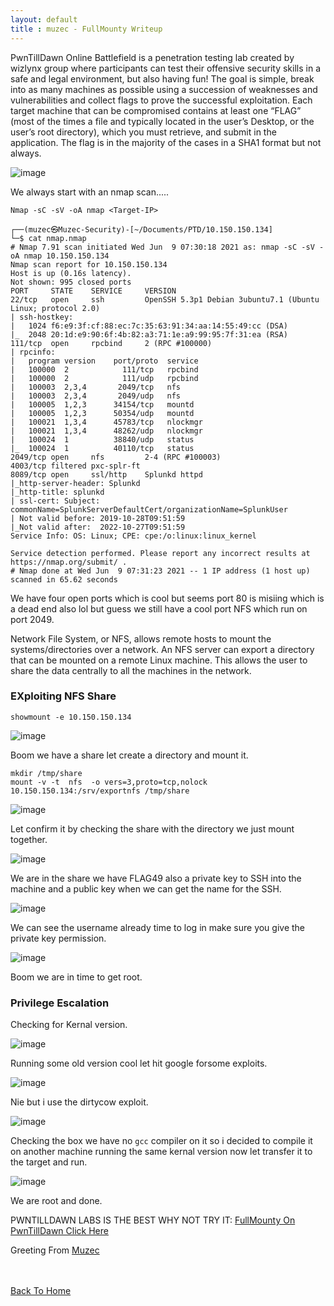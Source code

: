 ```yaml
---
layout: default
title : muzec - FullMounty Writeup
---
```



PwnTillDawn Online Battlefield is a penetration testing lab created by wizlynx group where participants can test their offensive security skills in a safe and legal environment, but also having fun! The goal is simple, break into as many machines as possible using a succession of weaknesses and vulnerabilities and collect flags to prove the successful exploitation. Each target machine that can be compromised contains at least one “FLAG” (most of the times a file and typically located in the user’s Desktop, or the user’s root directory), which you must retrieve, and submit in the application. The flag is in the majority of the cases in a SHA1 format but not always. 

![image](https://user-images.githubusercontent.com/69868171/121382660-d2e9d200-c914-11eb-87bd-24bfdb76792a.png)

We always start with an nmap scan.....

```Nmap -sC -sV -oA nmap <Target-IP>```

```
┌──(muzec㉿Muzec-Security)-[~/Documents/PTD/10.150.150.134]
└─$ cat nmap.nmap 
# Nmap 7.91 scan initiated Wed Jun  9 07:30:18 2021 as: nmap -sC -sV -oA nmap 10.150.150.134
Nmap scan report for 10.150.150.134
Host is up (0.16s latency).
Not shown: 995 closed ports
PORT     STATE    SERVICE     VERSION
22/tcp   open     ssh         OpenSSH 5.3p1 Debian 3ubuntu7.1 (Ubuntu Linux; protocol 2.0)
| ssh-hostkey: 
|   1024 f6:e9:3f:cf:88:ec:7c:35:63:91:34:aa:14:55:49:cc (DSA)
|_  2048 20:1d:e9:90:6f:4b:82:a3:71:1e:a9:99:95:7f:31:ea (RSA)
111/tcp  open     rpcbind     2 (RPC #100000)
| rpcinfo: 
|   program version    port/proto  service
|   100000  2            111/tcp   rpcbind
|   100000  2            111/udp   rpcbind
|   100003  2,3,4       2049/tcp   nfs
|   100003  2,3,4       2049/udp   nfs
|   100005  1,2,3      34154/tcp   mountd
|   100005  1,2,3      50354/udp   mountd
|   100021  1,3,4      45783/tcp   nlockmgr
|   100021  1,3,4      48262/udp   nlockmgr
|   100024  1          38840/udp   status
|_  100024  1          40110/tcp   status
2049/tcp open     nfs         2-4 (RPC #100003)
4003/tcp filtered pxc-splr-ft
8089/tcp open     ssl/http    Splunkd httpd
|_http-server-header: Splunkd
|_http-title: splunkd
| ssl-cert: Subject: commonName=SplunkServerDefaultCert/organizationName=SplunkUser
| Not valid before: 2019-10-28T09:51:59
|_Not valid after:  2022-10-27T09:51:59
Service Info: OS: Linux; CPE: cpe:/o:linux:linux_kernel

Service detection performed. Please report any incorrect results at https://nmap.org/submit/ .
# Nmap done at Wed Jun  9 07:31:23 2021 -- 1 IP address (1 host up) scanned in 65.62 seconds
```

We have four open ports which is cool but seems port 80 is misiing which is a dead end also lol but guess we still have a cool port NFS which run on port 2049.

Network File System, or NFS, allows remote hosts to mount the systems/directories over a network. An NFS server can export a directory that can be mounted on a remote Linux machine. This allows the user to share the data centrally to all the machines in the network.

### EXploiting NFS Share

`showmount -e 10.150.150.134`

![image](https://user-images.githubusercontent.com/69868171/121383653-9bc7f080-c915-11eb-9fc6-9f86e778e98a.png)

Boom we have a share let create a directory and mount it.

```
mkdir /tmp/share
mount -v -t  nfs  -o vers=3,proto=tcp,nolock 10.150.150.134:/srv/exportnfs /tmp/share
```

![image](https://user-images.githubusercontent.com/69868171/121384153-037e3b80-c916-11eb-86fc-ff283a289c24.png)

Let confirm it by checking the share with the directory we just mount together.

![image](https://user-images.githubusercontent.com/69868171/121384374-33c5da00-c916-11eb-94fe-a84ba1c62a57.png)

We are in the share we have FLAG49 also a private key to SSH into the machine and a public key when we can get the name for the SSH.

![image](https://user-images.githubusercontent.com/69868171/121384554-5fe15b00-c916-11eb-8d9d-53f231dad73c.png)

We can see the username already time to log in make sure you give the private key permission.

![image](https://user-images.githubusercontent.com/69868171/121384769-8f906300-c916-11eb-9456-ec5da07b51f7.png)

Boom we are in time to get root.

### Privilege Escalation

Checking for Kernal version.

![image](https://user-images.githubusercontent.com/69868171/121385203-e6963800-c916-11eb-92ae-8f49e3bf0777.png)

Running some old version cool let hit google forsome exploits.

![image](https://user-images.githubusercontent.com/69868171/121385444-1e9d7b00-c917-11eb-8fe5-58bb684a3d46.png)

Nie but i use the dirtycow exploit.

![image](https://user-images.githubusercontent.com/69868171/121385643-4b519280-c917-11eb-9857-2d2d2dce9f7d.png)

Checking the box we have no `gcc` compiler on it so i decided to compile it on another machine running the same kernal version now let transfer it to the target and run.

![image](https://user-images.githubusercontent.com/69868171/121387043-5bb63d00-c918-11eb-9079-26ac25bd8172.png)

We are root and done.

PWNTILLDAWN LABS IS THE BEST WHY NOT TRY IT: [FullMounty On PwnTillDawn Click Here](https://online.pwntilldawn.com/Target/Show/64)

Greeting From [Muzec](https://twitter.com/muzec_saminu)

<br> <br>
[Back To Home](../index.md)
<br>
